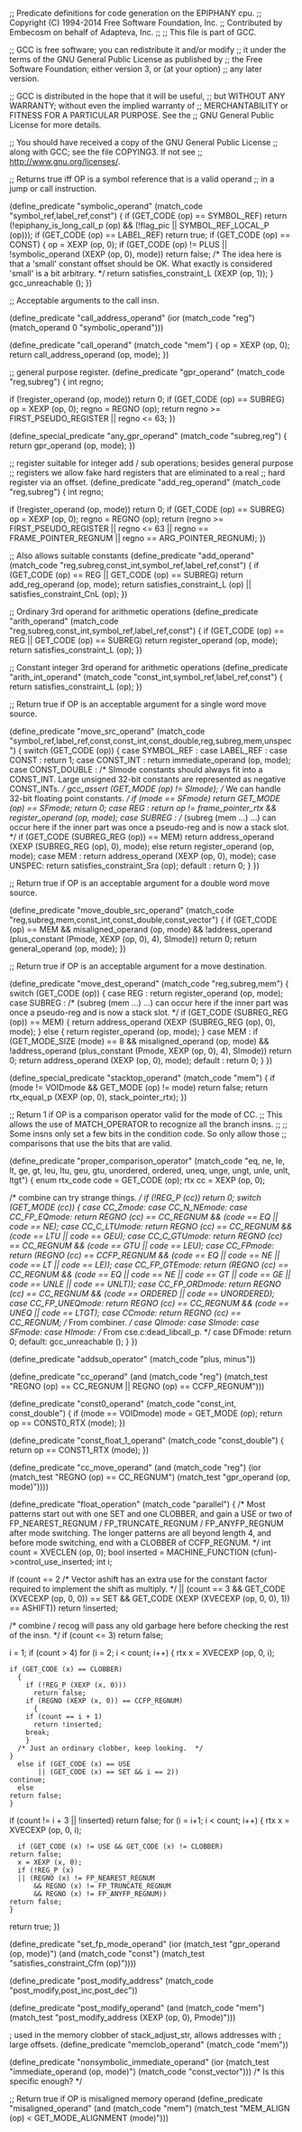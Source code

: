 ;; Predicate definitions for code generation on the EPIPHANY cpu.
;; Copyright (C) 1994-2014 Free Software Foundation, Inc.
;; Contributed by Embecosm on behalf of Adapteva, Inc.
;;
;; This file is part of GCC.

;; GCC is free software; you can redistribute it and/or modify
;; it under the terms of the GNU General Public License as published by
;; the Free Software Foundation; either version 3, or (at your option)
;; any later version.

;; GCC is distributed in the hope that it will be useful,
;; but WITHOUT ANY WARRANTY; without even the implied warranty of
;; MERCHANTABILITY or FITNESS FOR A PARTICULAR PURPOSE.  See the
;; GNU General Public License for more details.

;; You should have received a copy of the GNU General Public License
;; along with GCC; see the file COPYING3.  If not see
;; <http://www.gnu.org/licenses/>.

;; Returns true iff OP is a symbol reference that is a valid operand
;; in a jump or call instruction.

(define_predicate "symbolic_operand"
  (match_code "symbol_ref,label_ref,const")
{
  if (GET_CODE (op) == SYMBOL_REF)
    return (!epiphany_is_long_call_p (op)
	    && (!flag_pic || SYMBOL_REF_LOCAL_P (op)));
  if (GET_CODE (op) == LABEL_REF)
    return true;
  if (GET_CODE (op) == CONST)
    {
      op = XEXP (op, 0);
      if (GET_CODE (op) != PLUS || !symbolic_operand (XEXP (op, 0), mode))
	return false;
      /* The idea here is that a 'small' constant offset should be OK.
	 What exactly is considered 'small' is a bit arbitrary.  */
      return satisfies_constraint_L (XEXP (op, 1));
    }
  gcc_unreachable ();
})

;; Acceptable arguments to the call insn.

(define_predicate "call_address_operand"
  (ior (match_code "reg")
       (match_operand 0 "symbolic_operand")))

(define_predicate "call_operand"
  (match_code "mem")
{
  op = XEXP (op, 0);
  return call_address_operand (op, mode);
})

;; general purpose register.
(define_predicate "gpr_operand"
  (match_code "reg,subreg")
{
  int regno;

  if (!register_operand (op, mode))
    return 0;
  if (GET_CODE (op) == SUBREG)
    op = XEXP (op, 0);
  regno = REGNO (op);
  return regno >= FIRST_PSEUDO_REGISTER || regno <= 63;
})

(define_special_predicate "any_gpr_operand"
  (match_code "subreg,reg")
{
  return gpr_operand (op, mode);
})

;; register suitable for integer add / sub operations; besides general purpose
;; registers we allow fake hard registers that are eliminated to a real
;; hard register via an offset.
(define_predicate "add_reg_operand"
  (match_code "reg,subreg")
{
  int regno;

  if (!register_operand (op, mode))
    return 0;
  if (GET_CODE (op) == SUBREG)
    op = XEXP (op, 0);
  regno = REGNO (op);
  return (regno >= FIRST_PSEUDO_REGISTER || regno <= 63
	  || regno == FRAME_POINTER_REGNUM
	  || regno == ARG_POINTER_REGNUM);
})

;; Also allows suitable constants
(define_predicate "add_operand"
  (match_code "reg,subreg,const_int,symbol_ref,label_ref,const")
{
  if (GET_CODE (op) == REG || GET_CODE (op) == SUBREG)
    return add_reg_operand (op, mode);
  return satisfies_constraint_L (op) || satisfies_constraint_CnL (op);
})

;; Ordinary 3rd operand for arithmetic operations
(define_predicate "arith_operand"
  (match_code "reg,subreg,const_int,symbol_ref,label_ref,const")
{
  if (GET_CODE (op) == REG || GET_CODE (op) == SUBREG)
    return register_operand (op, mode);
  return satisfies_constraint_L (op);
})

;; Constant integer 3rd operand for arithmetic operations
(define_predicate "arith_int_operand"
  (match_code "const_int,symbol_ref,label_ref,const")
{
  return satisfies_constraint_L (op);
})

;; Return true if OP is an acceptable argument for a single word move source.

(define_predicate "move_src_operand"
  (match_code
   "symbol_ref,label_ref,const,const_int,const_double,reg,subreg,mem,unspec")
{
  switch (GET_CODE (op))
    {
    case SYMBOL_REF :
    case LABEL_REF :
    case CONST :
      return 1;
    case CONST_INT :
      return immediate_operand (op, mode);
    case CONST_DOUBLE :
      /* SImode constants should always fit into a CONST_INT.  Large
	 unsigned 32-bit constants are represented as negative CONST_INTs.  */
      gcc_assert (GET_MODE (op) != SImode);
      /* We can handle 32-bit floating point constants.  */
      if (mode == SFmode)
	return GET_MODE (op) == SFmode;
      return 0;
    case REG :
      return op != frame_pointer_rtx && register_operand (op, mode);
    case SUBREG :
      /* (subreg (mem ...) ...) can occur here if the inner part was once a
	 pseudo-reg and is now a stack slot.  */
      if (GET_CODE (SUBREG_REG (op)) == MEM)
	return address_operand (XEXP (SUBREG_REG (op), 0), mode);
      else
	return register_operand (op, mode);
    case MEM :
      return address_operand (XEXP (op, 0), mode);
    case UNSPEC:
      return satisfies_constraint_Sra (op);
    default :
      return 0;
    }
})

;; Return true if OP is an acceptable argument for a double word move source.

(define_predicate "move_double_src_operand"
  (match_code "reg,subreg,mem,const_int,const_double,const_vector")
{
  if (GET_CODE (op) == MEM && misaligned_operand (op, mode)
      && !address_operand (plus_constant (Pmode, XEXP (op, 0), 4), SImode))
    return 0;
  return general_operand (op, mode);
})

;; Return true if OP is an acceptable argument for a move destination.

(define_predicate "move_dest_operand"
  (match_code "reg,subreg,mem")
{
  switch (GET_CODE (op))
    {
    case REG :
      return register_operand (op, mode);
    case SUBREG :
      /* (subreg (mem ...) ...) can occur here if the inner part was once a
	 pseudo-reg and is now a stack slot.  */
      if (GET_CODE (SUBREG_REG (op)) == MEM)
	{
	  return address_operand (XEXP (SUBREG_REG (op), 0), mode);
	}
      else
	{
	  return register_operand (op, mode);
	}
    case MEM :
      if (GET_MODE_SIZE (mode) == 8 && misaligned_operand (op, mode)
	  && !address_operand (plus_constant (Pmode, XEXP (op, 0), 4), SImode))
	return 0;
      return address_operand (XEXP (op, 0), mode);
    default :
      return 0;
    }
})

(define_special_predicate "stacktop_operand"
  (match_code "mem")
{
  if (mode != VOIDmode && GET_MODE (op) != mode)
    return false;
  return rtx_equal_p (XEXP (op, 0), stack_pointer_rtx);
})

;; Return 1 if OP is a comparison operator valid for the mode of CC.
;; This allows the use of MATCH_OPERATOR to recognize all the branch insns.
;;
;; Some insns only set a few bits in the condition code.  So only allow those
;; comparisons that use the bits that are valid.

(define_predicate "proper_comparison_operator"
  (match_code "eq, ne, le, lt, ge, gt, leu, ltu, geu, gtu, unordered, ordered, uneq, unge, ungt, unle, unlt, ltgt")
{
  enum rtx_code code = GET_CODE (op);
  rtx cc = XEXP (op, 0);

  /* combine can try strange things.  */
  if (!REG_P (cc))
    return 0;
  switch (GET_MODE (cc))
    {
    case CC_Zmode:
    case CC_N_NEmode:
    case CC_FP_EQmode:
      return REGNO (cc) == CC_REGNUM && (code == EQ || code == NE);
    case CC_C_LTUmode:
      return REGNO (cc) == CC_REGNUM && (code == LTU || code == GEU);
    case CC_C_GTUmode:
      return REGNO (cc) == CC_REGNUM && (code == GTU || code == LEU);
    case CC_FPmode:
      return (REGNO (cc) == CCFP_REGNUM
	      && (code == EQ || code == NE || code == LT || code == LE));
    case CC_FP_GTEmode:
      return (REGNO (cc) == CC_REGNUM
	      && (code == EQ || code == NE || code == GT || code == GE
		  || code == UNLE || code == UNLT));
    case CC_FP_ORDmode:
      return REGNO (cc) == CC_REGNUM && (code == ORDERED || code == UNORDERED);
    case CC_FP_UNEQmode:
      return REGNO (cc) == CC_REGNUM && (code == UNEQ || code == LTGT);
    case CCmode:
      return REGNO (cc) == CC_REGNUM;
    /* From combiner.  */
    case QImode: case SImode: case SFmode: case HImode:
    /* From cse.c:dead_libcall_p.  */
    case DFmode:
      return 0;
    default:
      gcc_unreachable ();
    }
})

(define_predicate "addsub_operator"
  (match_code "plus, minus"))

(define_predicate "cc_operand"
  (and (match_code "reg")
       (match_test "REGNO (op) == CC_REGNUM || REGNO (op) == CCFP_REGNUM")))

(define_predicate "const0_operand"
  (match_code "const_int, const_double")
{
  if (mode == VOIDmode)
    mode = GET_MODE (op);
  return op == CONST0_RTX (mode);
})

(define_predicate "const_float_1_operand"
  (match_code "const_double")
{
  return op == CONST1_RTX (mode);
})

(define_predicate "cc_move_operand"
  (and (match_code "reg")
       (ior (match_test "REGNO (op) == CC_REGNUM")
	    (match_test "gpr_operand (op, mode)"))))

(define_predicate "float_operation"
  (match_code "parallel")
{
  /* Most patterns start out with one SET and one CLOBBER, and gain a USE
     or two of FP_NEAREST_REGNUM / FP_TRUNCATE_REGNUM / FP_ANYFP_REGNUM
     after mode switching.  The longer patterns are
     all beyond length 4, and before mode switching, end with a
     CLOBBER of CCFP_REGNUM.  */
  int count = XVECLEN (op, 0);
  bool inserted = MACHINE_FUNCTION (cfun)->control_use_inserted;
  int i;

  if (count == 2
      /* Vector ashift has an extra use for the constant factor required to
	 implement the shift as multiply.  */
      || (count == 3 && GET_CODE (XVECEXP (op, 0, 0)) == SET
	  && GET_CODE (XEXP (XVECEXP (op, 0, 0), 1)) == ASHIFT))
    return !inserted;

  /* combine / recog will pass any old garbage here before checking the
     rest of the insn.  */
  if (count <= 3)
    return false;

  i = 1;
  if (count > 4)
    for (i = 2; i < count; i++)
      {
	rtx x = XVECEXP (op, 0, i);

	if (GET_CODE (x) == CLOBBER)
	  {
	    if (!REG_P (XEXP (x, 0)))
	      return false;
	    if (REGNO (XEXP (x, 0)) == CCFP_REGNUM)
	      {
		if (count == i + 1)
		  return !inserted;
		break;
	    }
	  /* Just an ordinary clobber, keep looking.  */
	}
      else if (GET_CODE (x) == USE
	       || (GET_CODE (x) == SET && i == 2))
	continue;
      else
	return false;
    }
  if (count != i + 3 || !inserted)
    return false;
  for (i = i+1; i < count; i++)
    {
      rtx x = XVECEXP (op, 0, i);

      if (GET_CODE (x) != USE && GET_CODE (x) != CLOBBER)
	return false;
      x = XEXP (x, 0);
      if (!REG_P (x)
	  || (REGNO (x) != FP_NEAREST_REGNUM
	      && REGNO (x) != FP_TRUNCATE_REGNUM
	      && REGNO (x) != FP_ANYFP_REGNUM))
	return false;
    }
  return true;
})

(define_predicate "set_fp_mode_operand"
  (ior (match_test "gpr_operand (op, mode)")
       (and (match_code "const")
	    (match_test "satisfies_constraint_Cfm (op)"))))

(define_predicate "post_modify_address"
  (match_code "post_modify,post_inc,post_dec"))

(define_predicate "post_modify_operand"
  (and (match_code "mem")
       (match_test "post_modify_address (XEXP (op, 0), Pmode)")))

; used in the memory clobber of stack_adjust_str, allows addresses with
; large offsets.
(define_predicate "memclob_operand"
  (match_code "mem"))

(define_predicate "nonsymbolic_immediate_operand"
  (ior (match_test "immediate_operand (op, mode)")
       (match_code "const_vector"))) /* Is this specific enough?  */

;; Return true if OP is misaligned memory operand
(define_predicate "misaligned_operand"
  (and (match_code "mem")
       (match_test "MEM_ALIGN (op) < GET_MODE_ALIGNMENT (mode)")))
